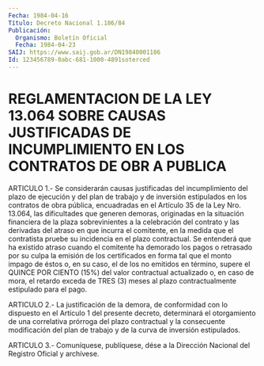 ```yaml
---
Fecha: 1984-04-16
Título: Decreto Nacional 1.186/84
Publicación:
  Organismo: Boletín Oficial
  Fecha: 1984-04-23
SAIJ: https://www.saij.gob.ar/DN19840001186
Id: 123456789-0abc-681-1000-4891soterced
---
```

# REGLAMENTACION DE LA LEY 13.064 SOBRE CAUSAS JUSTIFICADAS DE INCUMPLIMIENTO EN LOS CONTRATOS DE OBR A PUBLICA

<a id="1"></a>
ARTICULO 1.- Se considerarán causas justificadas del incumplimiento  del  plazo de ejecución y del plan de trabajo y de inversión estipulados en los contratos de obra pública, encuadradas  en  el  Artículo  35   de  la  Ley  Nro.  13.064, las dificultades  que  generen  demoras,  originadas  en  la  situación financiera  de  la  plaza  sobrevinientes  a   la  celebración  del contrato  y las derivadas del atraso en que incurra  el  comitente, en la medida  que  el  contratista pruebe su incidencia en el plazo contractual.  Se  entenderá   que  ha  existido  atraso  cuando  el comitente  ha  demorado los pagos  o  retrasado  por  su  culpa  la emisión de los certificados  en  forma  tal  que el monto impago de éstos o, en su caso, el de los no emitidos en  término,  supere  el QUINCE  POR  CIENTO  (15%)  del valor contractual actualizado o, en caso  de  mora,  el retardo exceda  de  TRES  (3)  meses  al  plazo contractualmente estipulado para el pago.

<a id="2"></a>
ARTICULO  2.-  La justificación de la demora, de conformidad con lo dispuesto en el  Artículo  1  del  presente decreto, determinará el otorgamiento de una correlativa prórroga  del  plazo  contractual y la  consecuente modificación del plan de trabajo y de la  curva  de inversión estipulados.

<a id="3"></a>
ARTICULO  3.- Comuníquese, publíquese, dése a la Dirección Nacional del Registro Oficial y archívese.